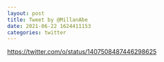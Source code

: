 ```yaml
--- 
layout: post 
title: Tweet by @MillanAbe 
date: 2021-06-22 1624411153 
categories: twitter 
--- 
```

https://twitter.com/o/status/1407508487446298625